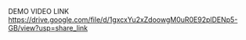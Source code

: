 DEMO VIDEO LINK
https://drive.google.com/file/d/1gxcxYu2xZdoowgM0uR0E92plDENp5-GB/view?usp=share_link

